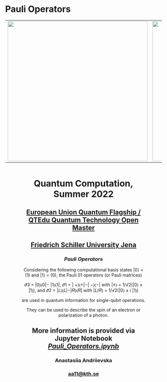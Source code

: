 # Pauli Operators
<table>
    <tr>
      <td>
      <img src='https://www.ideal-ist.eu/sites/default/files/2018-10/logo_quantum_flagship.jpg' width=450>
      </td>
      <td>
      <img src='https://upload.wikimedia.org/wikipedia/commons/thumb/c/cd/Logo_UniJena.svg/1200px-Logo_UniJena.svg.png' width=450>
      </td>
      <td>
      <img src='https://www.akc.ac.cy/images/2022/03/Funded-by-the-European-Union.png' width=450>
      </td>
     </tr>
</table>

<div style="text-align: center; margin: 50px">

<h1 style="text-align: center;">Quantum Computation, Summer 2022</h1>
<h2 style="text-align: center;"><a href="https://qt.eu/">European Union Quantum Flagship /</a> <a href="https://qtom.qtedu.eu/">QTEdu Quantum Technology Open Master</a></h2>
<h2 style="text-align: center;"><a href="https://www.uni-jena.de/en">Friedrich Schiller University Jena</a></h2>
<h3><em>Pauli Operators</em></h3>
<p>Considering the following computational basis states |0⟩ = (1) and |1⟩ = (0), the Pauli 01 operators (or Pauli matrices)</p>
<p>𝜎̂3 = |0⟩⟨0|− |1⟩⟨1|, 𝜎̂1 = | +⟩⟨+|−| −⟩⟨−| with |±⟩ = 1/√2(|0⟩ ± |1⟩), and 𝜎̂2 = |𝐿⟩⟨𝐿|−|𝑅⟩⟨𝑅| with |𝐿/𝑅⟩ = 1/√2(|0⟩ ± 𝑖 |1⟩)</p> 
<p>are used in quantum information for single-qubit operations.</p>
<p>They can be used to describe the spin of an electron or polarization of a photon.</p>

<h2>More information is provided via Jupyter Notebook <a href="https://github.com/fomalhautn/Pauli_Operators/blob/main/Pauli%20Operators.ipynb"><em>Pauli_Operators.ipynb</em></a></h2>

<h3>Anastasiia Andriievska</h3>

<h3><a href="mailto:aa11@kth.se">aa11@kth.se</a></h3>
</div>
